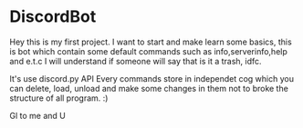 # DiscordBot

Hey this is my first project. I want to start and make learn some basics, this is bot which contain some default commands such as info,serverinfo,help and e.t.c 
I will understand if someone will say that is it a trash, idfc. 

It's use discord.py API 
Every commands store in independet cog which you can delete, load, unload and make some changes in them not to broke the structure of all program. :) 

Gl to me and U 
